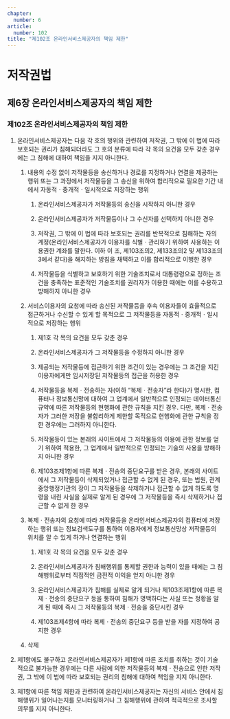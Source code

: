 ```yaml
---
chapter:
  number: 6
article:
  number: 102
title: "제102조 온라인서비스제공자의 책임 제한"
---
```

# 저작권법

## 제6장 온라인서비스제공자의 책임 제한

### 제102조 온라인서비스제공자의 책임 제한

1. 온라인서비스제공자는 다음 각 호의 행위와 관련하여 저작권, 그 밖에 이 법에 따라 보호되는 권리가 침해되더라도 그 호의 분류에 따라 각 목의 요건을 모두 갖춘 경우에는 그 침해에 대하여 책임을 지지 아니한다.

    1. 내용의 수정 없이 저작물등을 송신하거나 경로를 지정하거나 연결을 제공하는 행위 또는 그 과정에서 저작물등을 그 송신을 위하여 합리적으로 필요한 기간 내에서 자동적ㆍ중개적ㆍ일시적으로 저장하는 행위

        1. 온라인서비스제공자가 저작물등의 송신을 시작하지 아니한 경우

        2. 온라인서비스제공자가 저작물등이나 그 수신자를 선택하지 아니한 경우

        3. 저작권, 그 밖에 이 법에 따라 보호되는 권리를 반복적으로 침해하는 자의 계정(온라인서비스제공자가 이용자를 식별ㆍ관리하기 위하여 사용하는 이용권한 계좌를 말한다. 이하 이 조, 제103조의2, 제133조의2 및 제133조의3에서 같다)을 해지하는 방침을 채택하고 이를 합리적으로 이행한 경우

        4. 저작물등을 식별하고 보호하기 위한 기술조치로서 대통령령으로 정하는 조건을 충족하는 표준적인 기술조치를 권리자가 이용한 때에는 이를 수용하고 방해하지 아니한 경우

    2. 서비스이용자의 요청에 따라 송신된 저작물등을 후속 이용자들이 효율적으로 접근하거나 수신할 수 있게 할 목적으로 그 저작물등을 자동적ㆍ중개적ㆍ일시적으로 저장하는 행위

        1. 제1호 각 목의 요건을 모두 갖춘 경우

        2. 온라인서비스제공자가 그 저작물등을 수정하지 아니한 경우

        3. 제공되는 저작물등에 접근하기 위한 조건이 있는 경우에는 그 조건을 지킨 이용자에게만 임시저장된 저작물등의 접근을 허용한 경우

        4. 저작물등을 복제ㆍ전송하는 자(이하 “복제ㆍ전송자”라 한다)가 명시한, 컴퓨터나 정보통신망에 대하여 그 업계에서 일반적으로 인정되는 데이터통신규약에 따른 저작물등의 현행화에 관한 규칙을 지킨 경우. 다만, 복제ㆍ전송자가 그러한 저장을 불합리하게 제한할 목적으로 현행화에 관한 규칙을 정한 경우에는 그러하지 아니한다.

        5. 저작물등이 있는 본래의 사이트에서 그 저작물등의 이용에 관한 정보를 얻기 위하여 적용한, 그 업계에서 일반적으로 인정되는 기술의 사용을 방해하지 아니한 경우

        6. 제103조제1항에 따른 복제ㆍ전송의 중단요구를 받은 경우, 본래의 사이트에서 그 저작물등이 삭제되었거나 접근할 수 없게 된 경우, 또는 법원, 관계 중앙행정기관의 장이 그 저작물등을 삭제하거나 접근할 수 없게 하도록 명령을 내린 사실을 실제로 알게 된 경우에 그 저작물등을 즉시 삭제하거나 접근할 수 없게 한 경우

    3. 복제ㆍ전송자의 요청에 따라 저작물등을 온라인서비스제공자의 컴퓨터에 저장하는 행위 또는 정보검색도구를 통하여 이용자에게 정보통신망상 저작물등의 위치를 알 수 있게 하거나 연결하는 행위

        1. 제1호 각 목의 요건을 모두 갖춘 경우

        2. 온라인서비스제공자가 침해행위를 통제할 권한과 능력이 있을 때에는 그 침해행위로부터 직접적인 금전적 이익을 얻지 아니한 경우

        3. 온라인서비스제공자가 침해를 실제로 알게 되거나 제103조제1항에 따른 복제ㆍ전송의 중단요구 등을 통하여 침해가 명백하다는 사실 또는 정황을 알게 된 때에 즉시 그 저작물등의 복제ㆍ전송을 중단시킨 경우

        4. 제103조제4항에 따라 복제ㆍ전송의 중단요구 등을 받을 자를 지정하여 공지한 경우

    4. 삭제

2. 제1항에도 불구하고 온라인서비스제공자가 제1항에 따른 조치를 취하는 것이 기술적으로 불가능한 경우에는 다른 사람에 의한 저작물등의 복제ㆍ전송으로 인한 저작권, 그 밖에 이 법에 따라 보호되는 권리의 침해에 대하여 책임을 지지 아니한다.

3. 제1항에 따른 책임 제한과 관련하여 온라인서비스제공자는 자신의 서비스 안에서 침해행위가 일어나는지를 모니터링하거나 그 침해행위에 관하여 적극적으로 조사할 의무를 지지 아니한다.
